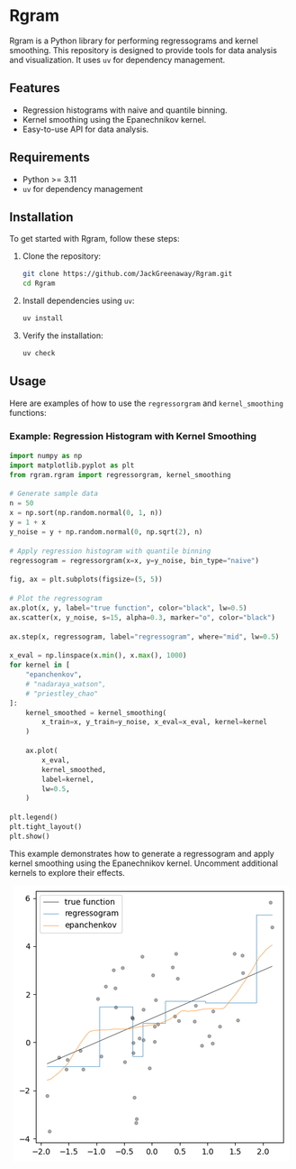 # Rgram

Rgram is a Python library for performing regressograms and kernel smoothing. This repository is designed to provide tools for data analysis and visualization. It uses `uv` for dependency management.

## Features

- Regression histograms with naive and quantile binning.
- Kernel smoothing using the Epanechnikov kernel.
- Easy-to-use API for data analysis.

## Requirements

- Python >= 3.11
- `uv` for dependency management

## Installation

To get started with Rgram, follow these steps:

1. Clone the repository:
   ```bash
   git clone https://github.com/JackGreenaway/Rgram.git
   cd Rgram
   ```

2. Install dependencies using `uv`:
   ```bash
   uv install
   ```

3. Verify the installation:
   ```bash
   uv check
   ```

## Usage

Here are examples of how to use the `regressorgram` and `kernel_smoothing` functions:

### Example: Regression Histogram with Kernel Smoothing
```python
import numpy as np
import matplotlib.pyplot as plt
from rgram.rgram import regressorgram, kernel_smoothing

# Generate sample data
n = 50
x = np.sort(np.random.normal(0, 1, n))
y = 1 + x
y_noise = y + np.random.normal(0, np.sqrt(2), n)

# Apply regression histogram with quantile binning
regressogram = regressorgram(x=x, y=y_noise, bin_type="naive")

fig, ax = plt.subplots(figsize=(5, 5))

# Plot the regressogram
ax.plot(x, y, label="true function", color="black", lw=0.5)
ax.scatter(x, y_noise, s=15, alpha=0.3, marker="o", color="black")

ax.step(x, regressogram, label="regressogram", where="mid", lw=0.5)

x_eval = np.linspace(x.min(), x.max(), 1000)
for kernel in [
    "epanchenkov",
    # "nadaraya_watson",
    # "priestley_chao"
]:
    kernel_smoothed = kernel_smoothing(
        x_train=x, y_train=y_noise, x_eval=x_eval, kernel=kernel
    )

    ax.plot(
        x_eval,
        kernel_smoothed,
        label=kernel,
        lw=0.5,
    )

plt.legend()
plt.tight_layout()
plt.show()
```

This example demonstrates how to generate a regressogram and apply kernel smoothing using the Epanechnikov kernel. Uncomment additional kernels to explore their effects.

<p align="center">
  <img src="example.png" />
</p>
